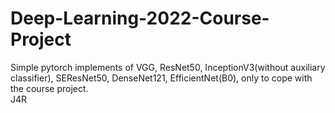 # Deep-Learning-2022-Course-Project
Simple pytorch implements of VGG, ResNet50, InceptionV3(without auxiliary classifier), SEResNet50, DenseNet121, EfficientNet(B0), only to cope with the course project.  
J4R
